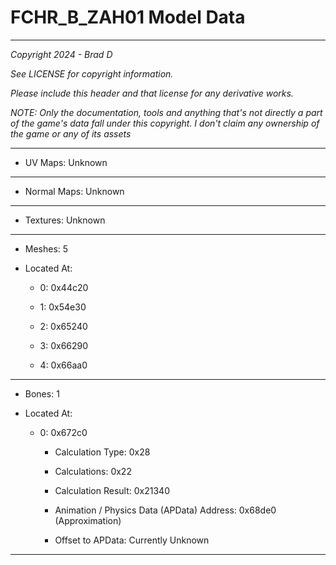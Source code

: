 # FCHR_B_ZAH01 Model Data

---

*Copyright 2024 - Brad D*

*See LICENSE for copyright information.*

*Please include this header and that license for any derivative works.*

*NOTE: Only the documentation, tools and anything that's not directly a part of the game's data fall under this copyright. I don't claim any ownership of the game or any of its assets*

---


* UV Maps: Unknown

---

* Normal Maps: Unknown

---

* Textures: Unknown

---

* Meshes: 5

* Located At:

  * 0: 0x44c20

  * 1: 0x54e30

  * 2: 0x65240

  * 3: 0x66290

  * 4: 0x66aa0

---

* Bones: 1

* Located At:

  * 0: 0x672c0

    * Calculation Type: 0x28

    * Calculations: 0x22

    * Calculation Result: 0x21340

    * Animation / Physics Data (APData) Address: 0x68de0 (Approximation)

    * Offset to APData: Currently Unknown

---

